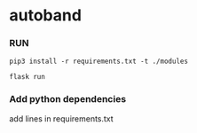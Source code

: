 
# autoband

### RUN
`pip3 install -r requirements.txt -t ./modules`

`flask run`

### Add python dependencies
add lines in requirements.txt


